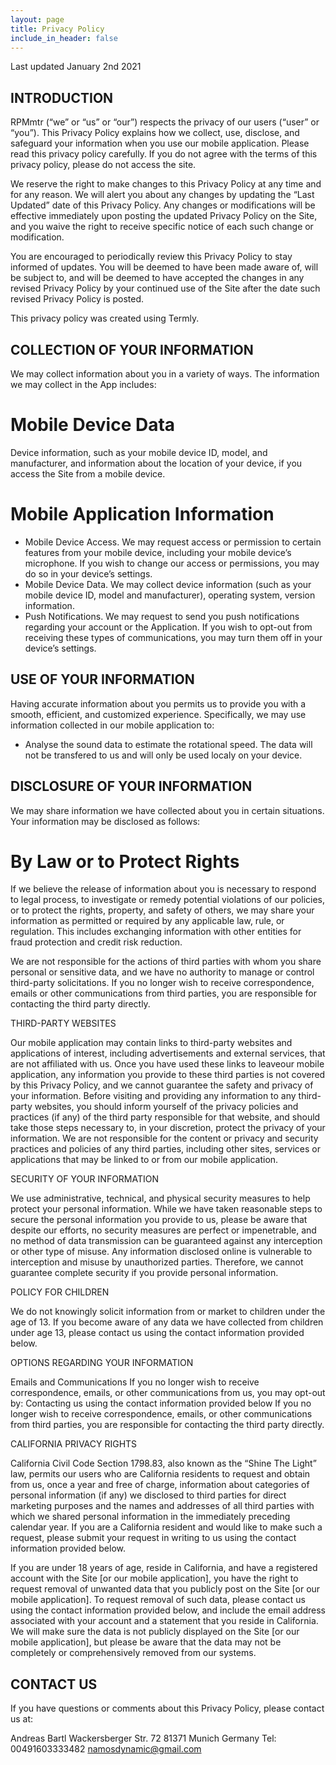 ```yaml
---
layout: page
title: Privacy Policy
include_in_header: false
---
```

Last updated January 2nd 2021


 ## INTRODUCTION

RPMmtr (“we” or “us” or “our”) respects the privacy of our users (“user” or “you”). This Privacy Policy explains how we collect, use, disclose, and safeguard your information when you use our mobile application. Please read this privacy policy carefully.  If you do not agree with the terms of this privacy policy, please do not access the site. 

 We reserve the right to make changes to this Privacy Policy at any time and for any reason.  We will alert you about any changes by updating the “Last Updated” date of this Privacy Policy.  Any changes or modifications will be effective immediately upon posting the updated Privacy Policy on the Site, and you waive the right to receive specific notice of each such change or modification. 

 You are encouraged to periodically review this Privacy Policy to stay informed of updates. You will be deemed to have been made aware of, will be subject to, and will be deemed to have accepted the changes in any revised Privacy Policy by your continued use of the Site after the date such revised Privacy Policy is posted.  

 This privacy policy was created using Termly.

 ## COLLECTION OF YOUR INFORMATION

 We may collect information about you in a variety of ways. The information we may collect in the App includes:

 # Mobile Device Data 
 Device information, such as your mobile device ID, model, and manufacturer, and information about the location of your device, if you access the Site from a mobile device.

 # Mobile Application Information

 - Mobile Device Access. We may request access or permission to certain features from your mobile device, including your mobile device’s microphone. If you wish to change our access or permissions, you may do so in your device’s settings.
 - Mobile Device Data. We may collect device information (such as your mobile device ID, model and manufacturer), operating system, version information.
 - Push Notifications. We may request to send you push notifications regarding your account or the Application. If you wish to opt-out from receiving these types of communications, you may turn them off in your device’s settings.

 ## USE OF YOUR INFORMATION 

 Having accurate information about you permits us to provide you with a smooth, efficient, and customized experience.  Specifically, we may use information collected in our mobile application to: 

 - Analyse the sound data to estimate the rotational speed. The data will not be transfered to us and will only be used localy on your device. 


 ## DISCLOSURE OF YOUR INFORMATION

 We may share information we have collected about you in certain situations. Your information may be disclosed as follows:  

 # By Law or to Protect Rights 
 If we believe the release of information about you is necessary to respond to legal process, to investigate or remedy potential violations of our policies, or to protect the rights, property, and safety of others, we may share your information as permitted or required by any applicable law, rule, or regulation.  This includes exchanging information with other entities for fraud protection and credit risk reduction.

 We are not responsible for the actions of third parties with whom you share personal or sensitive data, and we have no authority to manage or control third-party solicitations.  If you no longer wish to receive correspondence, emails or other communications from third parties, you are responsible for contacting the third party directly.

 THIRD-PARTY WEBSITES

Our mobile application may contain links to third-party websites and applications of interest, including advertisements and external services, that are not affiliated with us. Once you have used these links to leaveour mobile application, any information you provide to these third parties is not covered by this Privacy Policy, and we cannot guarantee the safety and privacy of your information. Before visiting and providing any information to any third-party websites, you should inform yourself of the privacy policies and practices (if any) of the third party responsible for that website, and should take those steps necessary to, in your discretion, protect the privacy of your information. We are not responsible for the content or privacy and security practices and policies of any third parties, including other sites, services or applications that may be linked to or from  our mobile application.

 SECURITY OF YOUR INFORMATION

 We use administrative, technical, and physical security measures to help protect your personal information.  While we have taken reasonable steps to secure the personal information you provide to us, please be aware that despite our efforts, no security measures are perfect or impenetrable, and no method of data transmission can be guaranteed against any interception or other type of misuse.  Any information disclosed online is vulnerable to interception and misuse by unauthorized parties. Therefore, we cannot guarantee complete security if you provide personal information.

 POLICY FOR CHILDREN

 We do not knowingly solicit information from or market to children under the age of 13. If you become aware of any data we have collected from children under age 13, please contact us using the contact information provided below. 
 

 OPTIONS REGARDING YOUR INFORMATION

 Emails and Communications
 If you no longer wish to receive correspondence, emails, or other communications from us, you may opt-out by:
 Contacting us using the contact information provided below
 If you no longer wish to receive correspondence, emails, or other communications from third parties, you are responsible for contacting the third party directly. 

 CALIFORNIA PRIVACY RIGHTS

 California Civil Code Section 1798.83, also known as the “Shine The Light” law, permits our users who are California residents to request and obtain from us, once a year and free of charge, information about categories of personal information (if any) we disclosed to third parties for direct marketing purposes and the names and addresses of all third parties with which we shared personal information in the immediately preceding calendar year. If you are a California resident and would like to make such a request, please submit your request in writing to us using the contact information provided below.

 If you are under 18 years of age, reside in California, and have a registered account with the Site [or our mobile application], you have the right to request removal of unwanted data that you publicly post on the Site [or our mobile application]. To request removal of such data, please contact us using the contact information provided below, and include the email address associated with your account and a statement that you reside in California.  We will make sure the data is not publicly displayed on the Site [or our mobile application], but please be aware that the data may not be completely or comprehensively removed from our systems.

 ## CONTACT US

 If you have questions or comments about this Privacy Policy, please contact us at:

 Andreas Bartl
 Wackersberger Str. 72
 81371 Munich
 Germany
 Tel: 00491603333482
 namosdynamic@gmail.com
